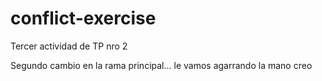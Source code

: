 # conflict-exercise
Tercer actividad de TP nro 2

Segundo cambio en la rama principal... le vamos agarrando la mano creo
